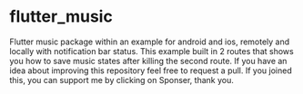 # flutter_music
Flutter music package within an example for android and ios, remotely and locally with notification bar status.
This example built in 2 routes that shows you how to save music states after killing the second route.
If you have an idea about improving this repository feel free to request a pull.
If you joined this, you can support me by clicking on Sponser, thank you.
